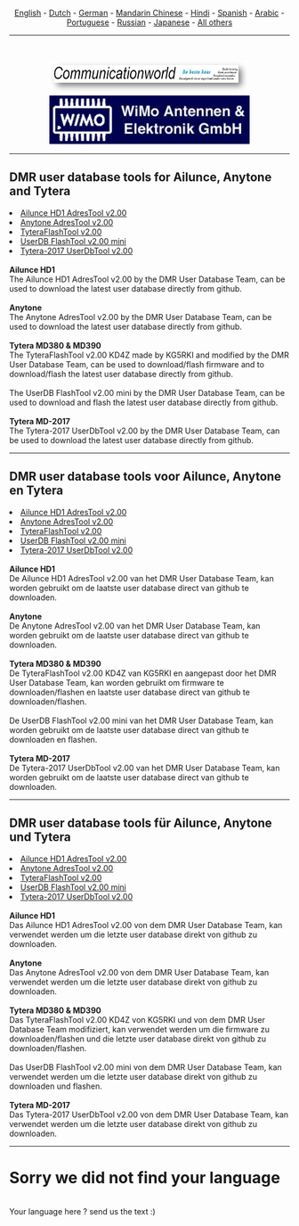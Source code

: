 <p align="center">
<a href="#english">English</a> - 
<a href="#dutch">Dutch</a> - 
<a href="#german">German</a> -
<a href="#helpus">Mandarin Chinese</a> -
<a href="#helpus">Hindi</a> -
<a href="#helpus">Spanish</a> -
<a href="#helpus">Arabic</a> -
<a href="#helpus">Portuguese</a> -
<a href="#helpus">Russian</a> -
<a href="#helpus">Japanese</a> -
<a href="#helpus">All others</a>
<br>
<hr>
<br>
<p align="center">
<a href="https://www.communicationworld.nl" target="_blank"><img src="img/BM-comworld.jpg" width="360"></a>
<br>
<a href="https://www.wimo.com" target="_blank"><img src="img/wimo_logo_new2019.jpg" width="360"></a>
<br>
</p>
<hr>
<h2 id="english">DMR user database tools for Ailunce, Anytone and Tytera 
</h2>
<li>
<a href="https://github.com/DMR-Database/database-tools/raw/master/Ailunce%20HD1-AdresTool-v%202.00a.zip?raw=true">Ailunce HD1 AdresTool v2.00</a>
</li>
<li>
<a href="https://github.com/DMR-Database/database-tools/raw/master/Anytone%20AdresTool%20v%202.00a.zip">Anytone AdresTool v2.00</a>
</li>
<li>
<a href="https://github.com/DMR-Database/database-tools/raw/master/TyteraFlashTool%20v2.00a-KD4Z.rar">TyteraFlashTool v2.00</a>
</li>
<li>
<a href="https://github.com/DMR-Database/database-tools/raw/master/UserDB-FlashTool-v%202.00a-mini.zip">UserDB FlashTool v2.00 mini</a>
</li>
<li>
<a href="https://github.com/DMR-Database/database-tools/raw/master/Tytera-2017%20UserDbTool%20-%202.00a.zip">Tytera-2017 UserDbTool v2.00</a>
</li>
<br>
<b>Ailunce HD1</b>
<br>
The Ailunce HD1 AdresTool v2.00 by the DMR User Database Team, can be used to download the latest user database directly from github.
<br><br>
<b>Anytone</b>
<br>
The Anytone AdresTool v2.00 by the DMR User Database Team, can be used to download the latest user database directly from github.
<br><br>
<b>Tytera MD380 & MD390</b>
<br>
The TyteraFlashTool v2.00 KD4Z made by KG5RKI and modified by the DMR User Database Team, can be used to download/flash firmware and to download/flash the latest user database directly from github.
<br><br>
The UserDB FlashTool v2.00 mini by the DMR User Database Team, can be used to download and flash the latest user database directly from github.
<br><br>
<b>Tytera MD-2017</b>
<br>
The Tytera-2017 UserDbTool v2.00 by the DMR User Database Team, can be used to download the latest user database directly from github.
<br>
<hr>
<h2 id="dutch">DMR user database tools voor Ailunce, Anytone en Tytera
</h2>
<li>
<a href="https://github.com/DMR-Database/database-tools/raw/master/Ailunce%20HD1-AdresTool-v%202.00a.zip?raw=true">Ailunce HD1 AdresTool v2.00</a>
</li>
<li>
<a href="https://github.com/DMR-Database/database-tools/raw/master/Anytone%20AdresTool%20v%202.00a.zip">Anytone AdresTool v2.00</a>
</li>
<li>
<a href="https://github.com/DMR-Database/database-tools/raw/master/TyteraFlashTool%20v2.00a-KD4Z.rar">TyteraFlashTool v2.00</a>
</li>
<li>
<a href="https://github.com/DMR-Database/database-tools/raw/master/UserDB-FlashTool-v%202.00-mini-NL.zip">UserDB FlashTool v2.00 mini</a>
</li>
<li>
<a href="https://github.com/DMR-Database/database-tools/raw/master/Tytera-2017%20UserDbTool%20-%202.00a.zip">Tytera-2017 UserDbTool v2.00</a>
</li>
<br>
<b>Ailunce HD1</b>
<br>
De Ailunce HD1 AdresTool v2.00 van het DMR User Database Team, kan worden gebruikt om de laatste user database direct van github te downloaden.
<br><br>
<b>Anytone</b>
<br>
De Anytone AdresTool v2.00 van het DMR User Database Team, kan worden gebruikt om de laatste user database direct van github te downloaden.
<br><br>
<b>Tytera MD380 & MD390</b>
<br>
De TyteraFlashTool v2.00 KD4Z van KG5RKI en aangepast door het DMR User Database Team, kan worden gebruikt om firmware te downloaden/flashen en laatste user database direct van github te downloaden/flashen.
<br><br>
De UserDB FlashTool v2.00 mini van het DMR User Database Team, kan worden gebruikt om de laatste user database direct van github te downloaden en flashen.
<br><br>
<b>Tytera MD-2017</b>
<br>
De Tytera-2017 UserDbTool v2.00 van het DMR User Database Team, kan worden gebruikt om de laatste user database direct van github te downloaden.
<br>
<hr>
<h2 id="german">DMR user database tools für Ailunce, Anytone und Tytera
</h2>

<li>
<a href="https://github.com/DMR-Database/database-tools/raw/master/Ailunce%20HD1-AdresTool-v%202.00a.zip?raw=true">Ailunce HD1 AdresTool v2.00</a>
</li>
<li>
<a href="https://github.com/DMR-Database/database-tools/raw/master/Anytone%20AdresTool%20v%202.00a.zip">Anytone AdresTool v2.00</a>
</li>
<li>
<a href="https://github.com/DMR-Database/database-tools/raw/master/TyteraFlashTool%20v2.00a-KD4Z.rar">TyteraFlashTool v2.00</a>
</li>
<li>
<a href="https://github.com/DMR-Database/database-tools/raw/master/UserDB-FlashTool-v%202.00a-mini.zip">UserDB FlashTool v2.00 mini</a>
</li>
<li>
<a href="https://github.com/DMR-Database/database-tools/raw/master/Tytera-2017%20UserDbTool%20-%202.00a.zip">Tytera-2017 UserDbTool v2.00</a>
</li>
<br>
<b>Ailunce HD1</b>
<br>
Das Ailunce HD1 AdresTool v2.00 von dem DMR User Database Team, kan verwendet werden um die letzte user database direkt von github zu downloaden.
<br><br>
<b>Anytone</b>
<br>
Das Anytone AdresTool v2.00 von dem DMR User Database Team, kan verwendet werden um die letzte user database direkt von github zu downloaden.
<br><br>
<b>Tytera MD380 & MD390</b>
<br>
Das TyteraFlashTool v2.00 KD4Z von KG5RKI und von dem DMR User Database Team modifiziert, kan verwendet werden um die firmware zu downloaden/flashen und die letzte user database direkt von github zu downloaden/flashen.
<br><br>
Das UserDB FlashTool v2.00 mini von dem DMR User Database Team, kan verwendet werden um die letzte user database direkt von github zu downloaden und flashen.
<br><br>
<b>Tytera MD-2017</b>
<br>
Das Tytera-2017 UserDbTool v2.00 von dem DMR User Database Team, kan verwendet werden um die letzte user database direkt von github zu downloaden.
<br>
<hr>
<h1 id="helpus">Sorry we did not find your language</h1>
<br>
Your language here ? send us the text :)
